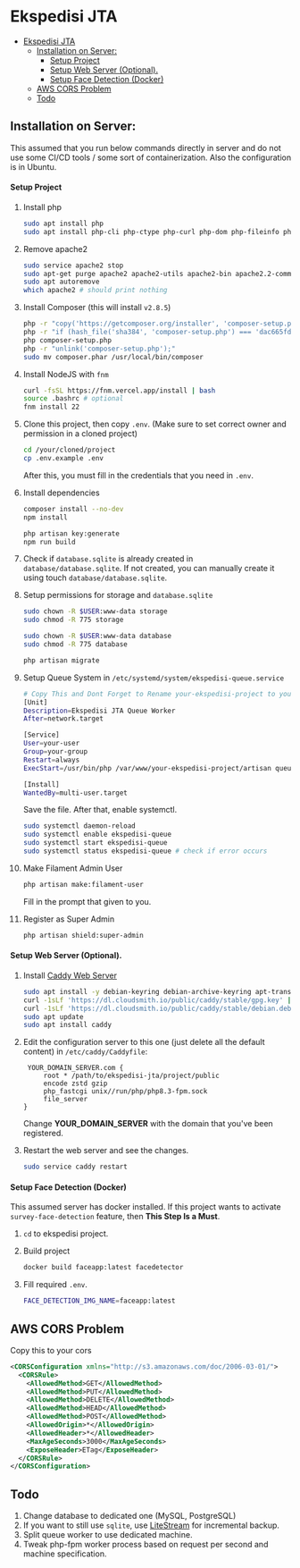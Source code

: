 # Ekspedisi JTA

- [Ekspedisi JTA](#ekspedisi-jta)
  - [Installation on Server:](#installation-on-server)
      - [Setup Project](#setup-project)
      - [Setup Web Server (Optional).](#setup-web-server-optional)
      - [Setup Face Detection (Docker)](#setup-face-detection-docker)
  - [AWS CORS Problem](#aws-cors-problem)
  - [Todo](#todo)


## Installation on Server:
This assumed that you run below commands directly in server and do not use some CI/CD tools / some sort of containerization. Also the configuration is in Ubuntu.

#### Setup Project
1. Install php
   ```bash
   sudo apt install php
   sudo apt install php-cli php-ctype php-curl php-dom php-fileinfo php-mbstring php-pdo php-tokenizer php-xml php-intl php-imap php-sqlite3 php-zip
   ```

2. Remove apache2
   ```bash
   sudo service apache2 stop
   sudo apt-get purge apache2 apache2-utils apache2-bin apache2.2-common
   sudo apt autoremove
   which apache2 # should print nothing
   ```

3. Install Composer (this will install `v2.8.5`)
   ```bash
   php -r "copy('https://getcomposer.org/installer', 'composer-setup.php');"
   php -r "if (hash_file('sha384', 'composer-setup.php') === 'dac665fdc30fdd8ec78b38b9800061b4150413ff2e3b6f88543c636f7cd84f6db9189d43a81e5503cda447da73c7e5b6') { echo 'Installer verified'.PHP_EOL; } else { echo 'Installer corrupt'.PHP_EOL; unlink('composer-setup.php'); exit(1); }"
   php composer-setup.php
   php -r "unlink('composer-setup.php');"
   sudo mv composer.phar /usr/local/bin/composer
   ```

4. Install NodeJS with `fnm`
   ```bash
   curl -fsSL https://fnm.vercel.app/install | bash
   source .bashrc # optional
   fnm install 22
   ```

5. Clone this project, then copy `.env`. (Make sure to set correct owner and permission in a cloned project)
   ```bash
   cd /your/cloned/project
   cp .env.example .env
   ```
   After this, you must fill in the credentials that you need in `.env`.

6. Install dependencies
   ```bash
   composer install --no-dev
   npm install

   php artisan key:generate
   npm run build
   ```

7. Check if `database.sqlite` is already created in `database/database.sqlite`. If not created, you can manually create it using touch `database/database.sqlite`.

8. Setup permissions for storage and `database.sqlite`
   ```bash
   sudo chown -R $USER:www-data storage
   sudo chmod -R 775 storage

   sudo chown -R $USER:www-data database
   sudo chmod -R 775 database

   php artisan migrate
   ```

9. Setup Queue System in `/etc/systemd/system/ekspedisi-queue.service`
   ```bash
   # Copy This and Dont Forget to Rename your-ekspedisi-project to your project
   [Unit]
   Description=Ekspedisi JTA Queue Worker
   After=network.target

   [Service]
   User=your-user
   Group=your-group
   Restart=always
   ExecStart=/usr/bin/php /var/www/your-ekspedisi-project/artisan queue:work

   [Install]
   WantedBy=multi-user.target   
   ```

   Save the file. After that, enable systemctl.
   ```bash
   sudo systemctl daemon-reload
   sudo systemctl enable ekspedisi-queue
   sudo systemctl start ekspedisi-queue
   sudo systemctl status ekspedisi-queue # check if error occurs
   ```

10. Make Filament Admin User
    ```bash
    php artisan make:filament-user
    ```
    Fill in the prompt that given to you.

11. Register as Super Admin
    ```bash
    php artisan shield:super-admin
    ```


#### Setup Web Server (Optional).
1. Install [Caddy Web Server](https://caddyserver.com/)
   ```bash
   sudo apt install -y debian-keyring debian-archive-keyring apt-transport-https curl
   curl -1sLf 'https://dl.cloudsmith.io/public/caddy/stable/gpg.key' | sudo gpg --dearmor -o /usr/share/keyrings/caddy-stable-archive-keyring.gpg
   curl -1sLf 'https://dl.cloudsmith.io/public/caddy/stable/debian.deb.txt' | sudo tee /etc/apt/sources.list.d/caddy-stable.list
   sudo apt update
   sudo apt install caddy
   ```

2. Edit the configuration server to this one (just delete all the default content) in `/etc/caddy/Caddyfile`:
   ```caddy
    YOUR_DOMAIN_SERVER.com {
        root * /path/to/ekspedisi-jta/project/public
        encode zstd gzip
        php_fastcgi unix//run/php/php8.3-fpm.sock
        file_server
   }
   ```
   Change **YOUR_DOMAIN_SERVER** with the domain that you've been registered.

3. Restart the web server and see the changes.
   ```bash
   sudo service caddy restart
   ```

#### Setup Face Detection (Docker)
This assumed server has docker installed. If this project wants to activate `survey-face-detection` feature, then **This Step Is a Must**. 

1. `cd` to ekspedisi project.

2. Build project
   ```bash
   docker build faceapp:latest facedetector
   ```

3. Fill required `.env`.
   ```bash
   FACE_DETECTION_IMG_NAME=faceapp:latest
   ```

## AWS CORS Problem
Copy this to your cors 
```xml
<CORSConfiguration xmlns="http://s3.amazonaws.com/doc/2006-03-01/">
  <CORSRule>
    <AllowedMethod>GET</AllowedMethod>
    <AllowedMethod>PUT</AllowedMethod>
    <AllowedMethod>DELETE</AllowedMethod>
    <AllowedMethod>HEAD</AllowedMethod>
    <AllowedMethod>POST</AllowedMethod>
    <AllowedOrigin>*</AllowedOrigin>
    <AllowedHeader>*</AllowedHeader>
    <MaxAgeSeconds>3000</MaxAgeSeconds>
    <ExposeHeader>ETag</ExposeHeader>
  </CORSRule>
</CORSConfiguration>
```

## Todo
1. Change database to dedicated one (MySQL, PostgreSQL)
2. If you want to still use `sqlite`, use [LiteStream](https://litestream.io) for incremental backup.
3. Split queue worker to use dedicated machine.
4. Tweak php-fpm worker process based on request per second and machine specification.
